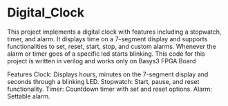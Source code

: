 # Digital_Clock
This project implements a digital clock with features including a stopwatch, timer, and alarm. It displays time on a 7-segment display and supports functionalities to set, reset, start, stop, and custom alarms. Whenever the alarm or timer goes of a specific led starts blinking. This code for this project is written in verilog and works only on Basys3 FPGA Board

Features
Clock: Displays hours, minutes on the 7-segment display and seconds through a blinking LED.
Stopwatch: Start, pause, and reset functionality.
Timer: Countdown timer with set and reset options.
Alarm: Settable alarm.
